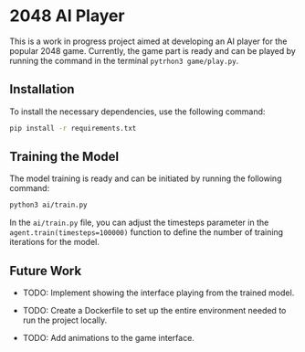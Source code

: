 # 2048 AI Player

This is a work in progress project aimed at developing an AI player for the popular 2048 game. Currently, the game part is ready and can be played by running the command in the terminal `pytrhon3 game/play.py`.

## Installation

To install the necessary dependencies, use the following command:

```bash
pip install -r requirements.txt
```

## Training the Model

The model training is ready and can be initiated by running the following command:

```bash
python3 ai/train.py
```

In the `ai/train.py` file, you can adjust the timesteps parameter in the `agent.train(timesteps=100000)` function to define the number of training iterations for the model.

## Future Work

- TODO: Implement showing the interface playing from the trained model.

- TODO: Create a Dockerfile to set up the entire environment needed to run the project locally.

- TODO: Add animations to the game interface.
